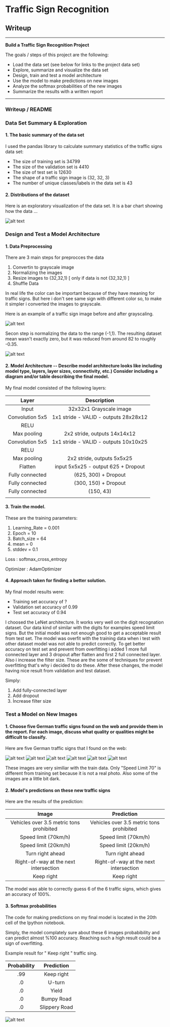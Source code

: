 ﻿# **Traffic Sign Recognition** 

## Writeup


---

**Build a Traffic Sign Recognition Project**

The goals / steps of this project are the following:
* Load the data set (see below for links to the project data set)
* Explore, summarize and visualize the data set
* Design, train and test a model architecture
* Use the model to make predictions on new images
* Analyze the softmax probabilities of the new images
* Summarize the results with a written report


[//]: # (Image References)

[image1]: ./examples/distribution.jpg "Visualization"
[image2]: ./examples/grayscale.jpg "Grayscaling"
[image3]: ./examples/normalize.png "Random Noise"
[image4]: ./test_img2/0.jpg "Traffic Sign 1"
[image5]: ./test_img2/1.jpg "Traffic Sign 2"
[image6]: ./test_img2/2.jpg "Traffic Sign 3"
[image7]: ./test_img2/3.jpg "Traffic Sign 4"
[image8]: ./test_img2/4.jpg "Traffic Sign 5"
[image9]: ./test_img2/seventy.jpg "Traffic Sign 6"
[image10]: ./examples/softmax.png "Softmax Result"


---
### Writeup / README


### Data Set Summary & Exploration

#### 1. The basic summary of the data set

I used the pandas library to calculate summary statistics of the traffic
signs data set:

* The size of training set is 34799
* The size of the validation set is 4410
* The size of test set is 12630
* The shape of a traffic sign image is (32, 32, 3)
* The number of unique classes/labels in the data set is 43

#### 2. Distributions of the dataset
Here is an exploratory visualization of the data set. It is a bar chart showing how the data ...

![alt text][image1]

### Design and Test a Model Architecture

#### 1. Data Preprocessing

There are 3 main steps for preprocces the data
1. Convertin to grayscale image
2. Normalizing the images
3. Resize images to (32,32,1)    [ only if data is not (32,32,1) ]
4. Shuffle Data

In real life the color can be important because of they have meaning for traffic signs. But here i don't see same sign with different color so, to make it simpler i converted the images to grayscale.

Here is an example of a traffic sign image before and after grayscaling.

![alt text][image2]

Secon step is normalizing the data to the range (-1,1). 
 The resulting dataset mean wasn't exactly zero, but it was reduced from around 82 to roughly -0.35. 


![alt text][image3]



#### 2. Model Architecture -- Describe model architecture looks like including model type, layers, layer sizes, connectivity, etc.) Consider including a diagram and/or table describing the final model.

My final model consisted of the following layers:

| Layer         		|     Description	        					| 
|:---------------------:|:---------------------------------------------:| 
| Input         		| 32x32x1 Grayscale image   					| 
| Convolution 5x5     	| 1x1 stride -  VALID -  outputs 28x28x12 	    |
| RELU					|												|
| Max pooling	      	| 2x2 stride,           outputs 14x14x12 		|
| Convolution 5x5     	| 1x1 stride -  VALID - outputs 10x10x25 	    |
| RELU					|												|
| Max pooling	      	| 2x2 stride,    outputs 5x5x25    				|
| Flatten       	    | input 5x5x25 - output 625   + Dropout			|
| Fully connected		| (625, 300)                  + Dropout	        |
| Fully connected		| (300, 150)                  + Dropout	        |
| Fully connected		| (150, 43)                                     |
|						|												|

 

 


#### 3. Train the model.


These are the training parameters:
1. Learning_Rate = 0.001
2. Epoch = 10
3. Batch_size = 64
4. mean = 0
5. stddev = 0.1
   
Loss : softmax_cross_entropy

Optimizer : AdamOptimizer


#### 4.  Approach taken for finding a better solution.

My final model results were:
* Training set accuracy of ?
* Validation set accuracy of 0.99
* Test set accuracy of 0.94


I choosed the LeNet architecture. İt works very well on the digit recognation dataset. Our data kind of similar with the digits for examples speed limit signs.
But the initial model was not enough good to get a acceptable result from test set. The model was overfit with the training data when i test with other dataset model was not able to predict correctly. 
To get better accuracy on test set and prevent from overfitting i added 1 more full connected layer and 3 dropout after flatten and first 2 full connected layer. Also i increase the filter size.
These are the some of techniques for prevent overfitting that's why i decided to do these. After these changes, the model having nice result from validation and test dataset.


Simply:

1. Add fully-connected layer
2. Add dropout
3. İncrease filter size
 

### Test a Model on New Images

#### 1. Choose five German traffic signs found on the web and provide them in the report. For each image, discuss what quality or qualities might be difficult to classify.

Here are five German traffic signs that I found on the web:

![alt text][image4] ![alt text][image5] ![alt text][image6] 
![alt text][image7] ![alt text][image8] ![alt text][image9]

These images are very similiar with the train data. Only "Speed Limit 70" is different from training set because it is not a real photo. Also some of the images are a little bit dark.

#### 2. Model's predictions on these new traffic signs

Here are the results of the prediction:

| Image			                           |     Prediction			                    | 
|:----------------------------------------:|:------------------------------------------:| 
| Vehicles over 3.5 metric tons prohibited | Vehicles over 3.5 metric tons prohibited   | 
| Speed limit (70km/h)     			       | Speed limit (70km/h) 						|
| Speed limit (20km/h)				       | Speed limit (20km/h)						|
| Turn right ahead	      		           | Turn right ahead					 		|
| Right-of-way at the next intersection	   | Right-of-way at the next intersection      |
| Keep right	      		               |  Keep right				 		        |

The model was able to correctly guess 6 of the 6 traffic signs, which gives an accuracy of 100%.

#### 3. Softmax probabilities 

The code for making predictions on my final model is located in the 20th cell of the Ipython notebook.

Simply, the model complately sure about these 6 images probabibility and can predict almost %100 accuracy. Reaching such a high result could be a sign of overfitting.

Example result for " Keep right "  traffic sing.

| Probability         	|     Prediction	        					| 
|:---------------------:|:---------------------------------------------:| 
| .99         			| Keep right   									| 
| .0     				| U-turn 										|
| .0					| Yield											|
| .0	      			| Bumpy Road					 				|
| .0				    | Slippery Road      							|

![alt text][image10]